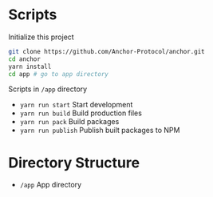 # Scripts

Initialize this project

```sh
git clone https://github.com/Anchor-Protocol/anchor.git
cd anchor
yarn install
cd app # go to app directory
```

Scripts in `/app` directory

- `yarn run start` Start development
- `yarn run build` Build production files
- `yarn run pack` Build packages
- `yarn run publish` Publish built packages to NPM

# Directory Structure

- `/app` App directory
